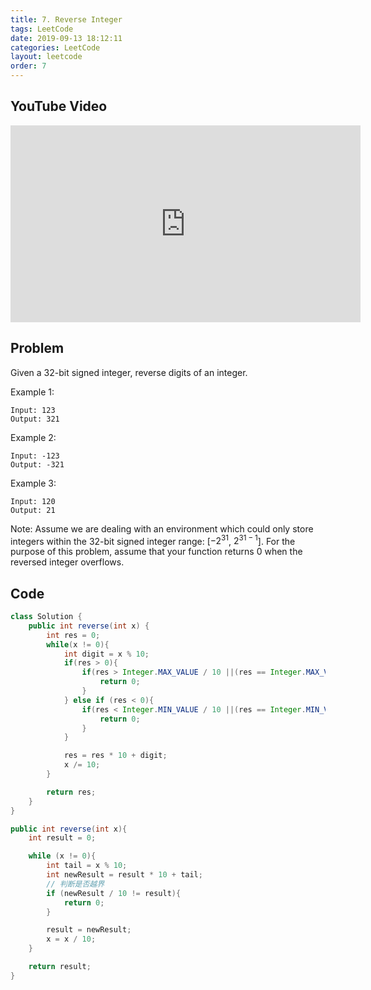 ```yaml
---
title: 7. Reverse Integer
tags: LeetCode
date: 2019-09-13 18:12:11
categories: LeetCode
layout: leetcode
order: 7
---
```


## YouTube Video

<iframe width="560" height="315" src="https://www.youtube.com/embed/j8z-OK1dI3I" frameborder="0" allow="accelerometer; autoplay; encrypted-media; gyroscope; picture-in-picture" allowfullscreen></iframe>

## Problem

Given a 32-bit signed integer, reverse digits of an integer.

Example 1:

```
Input: 123
Output: 321
```

Example 2:

```
Input: -123
Output: -321
```

Example 3:

```
Input: 120
Output: 21
```

Note:
Assume we are dealing with an environment which could only store integers within the 32-bit signed integer range: [$−2^{31}$, $2^{31 − 1}$]. For the purpose of this problem, assume that your function returns 0 when the reversed integer overflows.

## Code

```java
class Solution {
    public int reverse(int x) {
        int res = 0;
        while(x != 0){
            int digit = x % 10;
            if(res > 0){
                if(res > Integer.MAX_VALUE / 10 ||(res == Integer.MAX_VALUE / 10 && digit > Integer.MAX_VALUE % 10)){
                    return 0;
                }
            } else if (res < 0){
                if(res < Integer.MIN_VALUE / 10 ||(res == Integer.MIN_VALUE / 10 && digit < Integer.MIN_VALUE % 10)){
                    return 0;
                }
            }

            res = res * 10 + digit;
            x /= 10;
        }

        return res;
    }
}
```

```java
public int reverse(int x){
    int result = 0;

    while (x != 0){
        int tail = x % 10;
        int newResult = result * 10 + tail;
        // 判断是否越界
        if (newResult / 10 != result){
            return 0;
        }

        result = newResult;
        x = x / 10;
    }

    return result;
}
```

